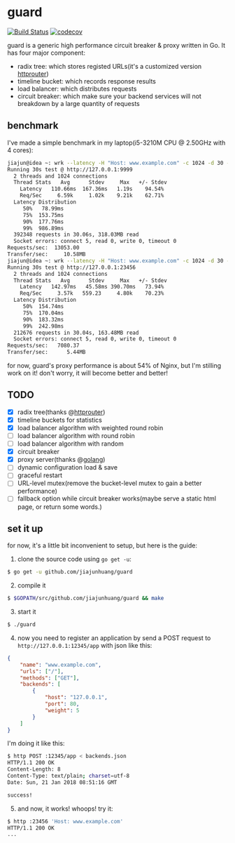 # guard

[![Build Status](https://travis-ci.org/jiajunhuang/guard.svg?branch=master)](https://travis-ci.org/jiajunhuang/guard)
[![codecov](https://codecov.io/gh/jiajunhuang/guard/branch/master/graph/badge.svg)](https://codecov.io/gh/jiajunhuang/guard)

guard is a generic high performance circuit breaker & proxy written in Go. It has four major component:

- radix tree: which stores registed URLs(it's a customized version [httprouter](https://github.com/julienschmidt/httprouter))
- timeline bucket: which records response results
- load balancer: which distributes requests
- circuit breaker: which make sure your backend services will not breakdown by a large quantity of requests

## benchmark

I've made a simple benchmark in my laptop(i5-3210M CPU @ 2.50GHz with 4 cores):

```bash
jiajun@idea ~: wrk --latency -H "Host: www.example.com" -c 1024 -d 30 -t 2 http://127.0.0.1:9999  # nginx
Running 30s test @ http://127.0.0.1:9999
  2 threads and 1024 connections
  Thread Stats   Avg      Stdev     Max   +/- Stdev
    Latency   110.66ms  167.36ms   1.19s    94.54%
    Req/Sec     6.59k     1.02k    9.21k    62.71%
  Latency Distribution
     50%   78.99ms
     75%  153.75ms
     90%  177.76ms
     99%  986.89ms
  392348 requests in 30.06s, 318.03MB read
  Socket errors: connect 5, read 0, write 0, timeout 0
Requests/sec:  13053.00
Transfer/sec:     10.58MB
jiajun@idea ~: wrk --latency -H "Host: www.example.com" -c 1024 -d 30 -t 2 http://127.0.0.1:23456  # guard
Running 30s test @ http://127.0.0.1:23456
  2 threads and 1024 connections
  Thread Stats   Avg      Stdev     Max   +/- Stdev
    Latency   142.97ms   45.58ms 390.70ms   73.94%
    Req/Sec     3.57k   559.23     4.80k    70.23%
  Latency Distribution
     50%  154.74ms
     75%  170.04ms
     90%  183.32ms
     99%  242.98ms
  212676 requests in 30.04s, 163.48MB read
  Socket errors: connect 5, read 0, write 0, timeout 0
Requests/sec:   7080.37
Transfer/sec:      5.44MB
```

for now, guard's proxy performance is about 54% of Nginx, but I'm stilling work on it! don't worry, it will
become better and better!

## TODO

- [x] radix tree(thanks @[httprouter](https://github.com/julienschmidt/httprouter))
- [x] timeline buckets for statistics
- [x] load balancer algorithm with weighted round robin
- [ ] load balancer algorithm with round robin
- [ ] load balancer algorithm with random
- [x] circuit breaker
- [x] proxy server(thanks @[golang](https://golang.org/))
- [ ] dynamic configuration load & save
- [ ] graceful restart
- [ ] URL-level mutex(remove the bucket-level mutex to gain a better performance)
- [ ] fallback option while circuit breaker works(maybe serve a static html page, or return some words.)

## set it up

for now, it's a little bit inconvenient to setup, but here is the guide:

1. clone the source code using `go get -u`:

```bash
$ go get -u github.com/jiajunhuang/guard
```

2. compile it

```bash
$ $GOPATH/src/github.com/jiajunhuang/guard && make
```

3. start it

```bash
$ ./guard
```

4. now you need to register an application by send a POST request to `http://127.0.0.1:12345/app` with json like this:

```json
{
    "name": "www.example.com",
    "urls": ["/"],
    "methods": ["GET"],
    "backends": [
        {
            "host": "127.0.0.1",
            "port": 80,
            "weight": 5
        }
    ]
}
```

I'm doing it like this:

```bash
$ http POST :12345/app < backends.json 
HTTP/1.1 200 OK
Content-Length: 8
Content-Type: text/plain; charset=utf-8
Date: Sun, 21 Jan 2018 08:51:16 GMT

success!
```

5. and now, it works! whoops! try it:

```bash
$ http :23456 'Host: www.example.com'
HTTP/1.1 200 OK
...
```
